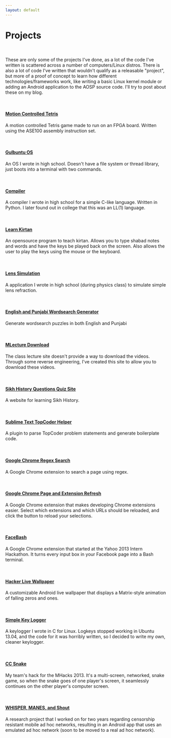 ```yaml
---
layout: default
---
```

Projects
========
<br>

These are only some of the projects I've done, as a lot of the code I've written is scattered across a number of computers/Linux distros. There is also a lot of code I've written that wouldn't qualify as a releasable "project", but more of a proof of concept to learn how different technologies/frameworks work, like writing a basic Linux kernel module or adding an Android application to the AOSP source code. I'll try to post about these on my blog.

<br>

#### [Motion Controlled Tetris](/projects/motion-controlled-tetris/)

A motion controlled Tetris game made to run on an FPGA board. Written using the ASE100 assembly instruction set.

<br>

#### [Gulbuntu OS](/projects/gulbuntu/)

An OS I wrote in high school. Doesn't have a file system or thread library, just boots into a terminal with two commands.

<br>

#### [Compiler](/projects/compiler/)

A compiler I wrote in high school for a simple C-like language. Written in Python. I later found out in college that this was an LL(1) language.

<br>

#### [Learn Kirtan](/projects/learn-kirtan/)

An opensource program to teach kirtan. Allows you to type shabad notes and words and have the keys be played back on the screen. Also allows the user to play the keys using the mouse or the keyboard.

<br>

#### [Lens Simulation](/projects/lens-simulation/)

A application I wrote in high school (during physics class) to simulate simple lens refraction.

<br>

#### [English and Punjabi Wordsearch Generator](/projects/wordsearch-generator/)

Generate wordsearch puzzles in both English and Punjabi

<br>

#### [MLecture Download](/projects/mlecture-download/)

The class lecture site doesn't provide a way to download the videos. Through some reverse engineering, I've created this site to allow you to download these videos.

<br>

#### [Sikh History Questions Quiz Site](/projects/sikh-history-questions/)

A website for learning Sikh History.

<br>

#### [Sublime Text TopCoder Helper](/projects/topcoder-helper/)

A plugin to parse TopCoder problem statements and generate boilerplate code.

<br>

#### [Google Chrome Regex Search](/projects/regex-search/)

A Google Chrome extension to search a page using regex.

<br>

#### [Google Chrome Page and Extension Refresh](/projects/page-and-extension-refresh/)

A Google Chrome extension that makes developing Chrome extensions easier. Select which extensions and which URLs should be reloaded, and click the button to reload your selections.

<br>

#### [FaceBash](/projects/facebash/)

A Google Chrome extension that started at the Yahoo 2013 Intern Hackathon. It turns every input box in your Facebook page into a Bash terminal.

<br>

#### [Hacker Live Wallpaper](/projects/hacker-live-wallpaper/)

A customizable Android live wallpaper that displays a Matrix-style animation of falling zeros and ones.

<br>

#### [Simple Key Logger](/projects/simple-key-logger/)

A keylogger I wrote in C for Linux. Logkeys stopped working in Ubuntu 13.04, and the code for it was horribly written, so I decided to write my own, cleaner keylogger.

<br>

#### [CC Snake](/projects/cc-snake/)

My team's hack for the MHacks 2013. It's a multi-screen, networked, snake game, so when the snake goes of one player's screen, it seamlessly continues on the other player's computer screen.

<br>

#### [WHISPER, MANES, and Shout](/projects/whisper-manes-shout/)

A research project that I worked on for two years regarding censorship resistant mobile ad hoc networks, resulting in an Android app that uses an emulated ad hoc network (soon to be moved to a real ad hoc network).
